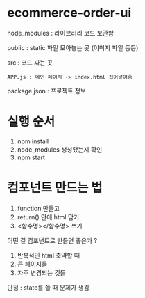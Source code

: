 # ecommerce-order-ui

node_modules : 라이브러리 코드 보관함

public : static 파일 모아놓는 곳 (이미지 파일 등등)

src : 코드 짜는 곳

    APP.js : 메인 페이지 -> index.html 집어넣어줌

package.json : 프로젝트 정보

# 실행 순서
1. npm install
2. node_modules 생성됐는지 확인
3. npm start

# 컴포넌트 만드는 법
1. function 만들고
2. return() 안에 html 담기
3. <함수명></함수명> 쓰기

어떤 걸 컴포넌트로 만들면 좋은가 ?

1. 반복적인 html 축약할 때
2. 큰 페이지들
3. 자주 변경되는 것들

단점 : state를 쓸 때 문제가 생김
